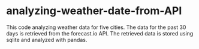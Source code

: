 # analyzing-weather-date-from-API
This code analyzing weather data for five cities.  The data for the past 30 days is retrieved from the forecast.io API.  The retrieved data is stored using sqlite and analyzed with pandas.
